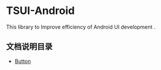 # TSUI-Android
This  library to Improve  efficiency of Android UI development .

## 文档说明目录
- [Button](/docment/Button.md)
